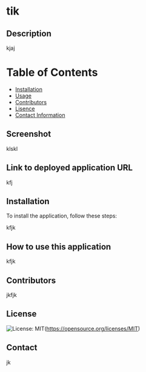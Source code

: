 # tik

## Description 
kjaj

# Table of Contents
  * [Installation](#installation)
  * [Usage](#usage)
  * [Contributors](#contributors) 
  * [Lisence](#lisence)
  * [Contact Information](#contact)
 
## Screenshot
klskl


## Link to deployed application URL
kfj

## Installation
To install the application, follow these steps:

kfjk

## How to use this application
kfjk

## Contributors
jkfjk

## License
![License: MIT](https://img.shields.io/badge/License-MIT-yellow.svg)(https://opensource.org/licenses/MIT)

## Contact
jk
